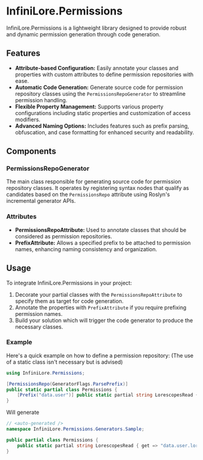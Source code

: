 # InfiniLore.Permissions

InfiniLore.Permissions is a lightweight library designed to provide robust and dynamic permission generation through code generation.

## Features

- **Attribute-based Configuration:** Easily annotate your classes and properties with custom attributes to define permission repositories with ease.
- **Automatic Code Generation:** Generate source code for permission repository classes using the `PermissionsRepoGenerator` to streamline permission handling.
- **Flexible Property Management:** Supports various property configurations including static properties and customization of access modifiers.
- **Advanced Naming Options:** Includes features such as prefix parsing, obfuscation, and case formatting for enhanced security and readability.

## Components

### PermissionsRepoGenerator

The main class responsible for generating source code for permission repository classes. 
It operates by registering syntax nodes that qualify as candidates based on the `PermissionsRepo` attribute using Roslyn's incremental generator APIs.

### Attributes

- **PermissionsRepoAttribute:** Used to annotate classes that should be considered as permission repositories.
- **PrefixAttribute:** Allows a specified prefix to be attached to permission names, enhancing naming consistency and organization.

## Usage

To integrate InfiniLore.Permissions in your project:

1. Decorate your partial classes with the `PermissionsRepoAttribute` to specify them as target for code generation.
2. Annotate the properties with `PrefixAttribute` if you require prefixing permission names.
3. Build your solution which will trigger the code generator to produce the necessary classes.

### Example

Here's a quick example on how to define a permission repository:
(The use of a static class isn't necessary but is advised)

```csharp
using InfiniLore.Permissions;

[PermissionsRepo(GeneratorFlags.ParsePrefix)]
public static partial class Permissions {
    [Prefix("data.user")] public static partial string LorescopesRead { get; }
}
```

Will generate
```csharp
// <auto-generated />
namespace InfiniLore.Permissions.Generators.Sample;

public partial class Permissions {
    public static partial string LorescopesRead { get => "data.user.lorescopes.read"; }
}
```
